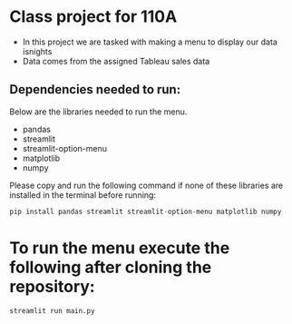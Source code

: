 
# Class project for 110A
- In this project we are tasked with making a menu to display our data isnights 
- Data comes from the assigned Tableau sales data 

## Dependencies needed to run:
Below are the libraries needed to run the menu. 
- pandas
- streamlit
- streamlit-option-menu
- matplotlib
- numpy

Please copy and run the following command if none of these libraries are installed in the terminal before running:
```py
pip install pandas streamlit streamlit-option-menu matplotlib numpy
```

# To run the menu execute the following after cloning the repository:
```py
streamlit run main.py
```

